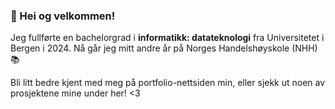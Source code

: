 ### 👋 Hei og velkommen!

Jeg fullførte en bachelorgrad i **informatikk: datateknologi** fra Universitetet i Bergen i 2024. Nå går jeg mitt andre år på Norges Handelshøyskole (NHH)📚

Bli litt bedre kjent med meg på portfolio-nettsiden min, eller sjekk ut noen av prosjektene mine under her! <3

<!---
jasmineathea/jasmineathea is a ✨ special ✨ repository because its `README.md` (this file) appears on your GitHub profile.
You can click the Preview link to take a look at your changes.
--->
